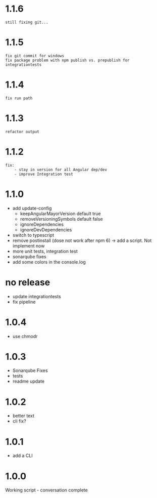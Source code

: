 # 1.1.6

    still fixing git...

# 1.1.5

    fix git commit for windows
    fix package problem with npm publish vs. prepublish for integrationtests

# 1.1.4

    fix run path

# 1.1.3

    refactor output

# 1.1.2

    fix:
        - stay in version for all Angular dep/dev
        - improve Integration test

# 1.1.0

- add update-config
  - keepAngularMayorVersion default true
  - removeVersioningSymbols default false
  - ignoreDependencies
  - ignoreDevDependencies
- switch to typescript
- remove postinstall (dose not work after npm 6) -> add a script. Not implement now
- more unit tests, integration test
- sonarqube fixes
- add some colors in the console.log

# no release

- update integrationtests
- fix pipeline

# 1.0.4

- use chmodr

# 1.0.3

- Sonarqube Fixes
- tests
- readme update

# 1.0.2

- better text
- cli fix?

# 1.0.1

- add a CLI

# 1.0.0

Working script - conversation complete
